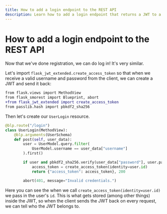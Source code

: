 ```yaml
---
title: How to add a login endpoint to the REST API
description: Learn how to add a login endpoint that returns a JWT to a REST API using Flask-Smorest and Flask-JWT-Extended.
---
```


# How to add a login endpoint to the REST API

Now that we've done registration, we can do log in! It's very similar.

Let's import `flask_jwt_extended.create_access_token` so that when we receive a valid username and password from the client, we can create a JWT and send it back:

```diff title="resources/user.py"
from flask.views import MethodView
from flask_smorest import Blueprint, abort
+from flask_jwt_extended import create_access_token
from passlib.hash import pbkdf2_sha256
```

Then let's create our `UserLogin` resource.

```python title="resources/user.py"
@blp.route("/login")
class UserLogin(MethodView):
    @blp.arguments(UserSchema)
    def post(self, user_data):
        user = UserModel.query.filter(
            UserModel.username == user_data["username"]
        ).first()

        if user and pbkdf2_sha256.verify(user_data["password"], user.password):
            access_token = create_access_token(identity=user.id)
            return {"access_token": access_token}, 200

        abort(401, message="Invalid credentials.")
```

Here you can see the when we call `create_access_token(identity=user.id)` we pass in the user's `id`. This is what gets stored (among other things) inside the JWT, so when the client sends the JWT back on every request, we can tell who the JWT belongs to.